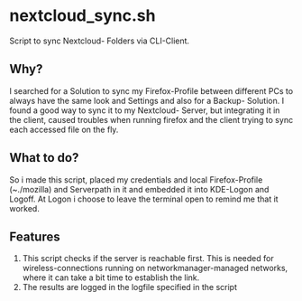 # nextcloud_sync.sh
Script to sync Nextcloud- Folders via CLI-Client.

## Why?
I searched for a Solution to sync my Firefox-Profile between different PCs to always have the same look and Settings and also for a Backup- Solution. I found a good way to sync it to my Nextcloud- Server, but integrating it in the client, caused troubles when running firefox and the client trying to sync each accessed file on the fly.

## What to do?
So i made this script, placed my credentials and local Firefox-Profile (~./mozilla) and Serverpath in it and embedded it into KDE-Logon and Logoff. At Logon i choose to leave the terminal open to remind me that it worked.

## Features
1. This script checks if the server is reachable first. This is needed for wireless-connections running on networkmanager-managed networks, where it can take a bit time to establish the link.
2. The results are logged in the logfile specified in the script
